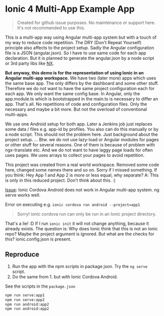 # Ionic 4 Multi-App Example App

> Created for github issue purposes. No maintenance or support here. It's not recommended to use this.

This is a multi-app way using Angular multi-app system but with a touch of my way to reduce code repetition.
The DRY (Don't Repeat Yourself) principle also affects to the project setup.
Sadly the Angular configuration file is a JSON (angular.json). So I have to use same code for each app declaration. But it is planned to generate the angular.json by a node script or 3rd party libs like [NX](https://nx.dev).

**But anyway, this demo is for the representation of using Ionic in an Angular multi-app workspace.**
We have two (later more) apps which uses the same base app. The only differs by the dashboard and some other stuff.
Therefore we do not want to have the same project configuration each for each app. We only want the same config base.
In Angular, only the app.module.ts which is bootstrapped in the main.ts is necessary to differ an app.
That's all. No repetitions of code and configuration files. Only the necessary and maybe a bit more. But not the overload of conventional multi-apps.

We use one Android setup for both app. Later a Jenkins job just replaces some data / files e.g. app-id by profiles. You also can do this manually or by a node script.
This should not the problem here. Just background about the project setup. ...
Btw. we do not use lazy-load or Angular modules for pages or other stuff for several reasons. One of them is because of problem with ngx-translate etc.
And we do not want to have laggy page loads for often uses pages. We uses arrays to collect your pages to avoid repetition.

This project was created from a real world workspace. Removed some code here, changed some names there and so on. Sorry if I missed something.
If you think: Hey App 1 and App 2 is more or less equal, why separate? A: This is only in this reduced project. Don't think about this. :)

[Issue](https://github.com/ionic-team/ionic-cli/issues/4121): Ionic Cordova Android does not work in Angular multi-app system. ng serve works well.

Error on executing e.g. `ionic cordova run android --project=app1`

> Sorry! ionic cordova run can only be run in an Ionic project directory.

That's a lie! :D
If I run `ionic init` it will not change anything, because it already exists.
The question is: Why does Ionic think that this is not an Ionic repo? Maybe the project argument is ignored.
But what are the checks for this? ionic.config.json is present.

## Reproduce

1. Run the app with the npm scripts in package json. Try the `ng serve` script.
2. Do the same from 1. but with Ionic Cordova Android.

See the scripts in the `package.json`

```bash
npm run serve:app1
npm run serve:app2
npm run android:app2
npm run android:app2
```
